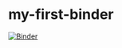 # my-first-binder
[![Binder](https://mybinder.org/badge_logo.svg)](https://mybinder.org/v2/gh/wendbenedo/my-first-binder/HEAD)

